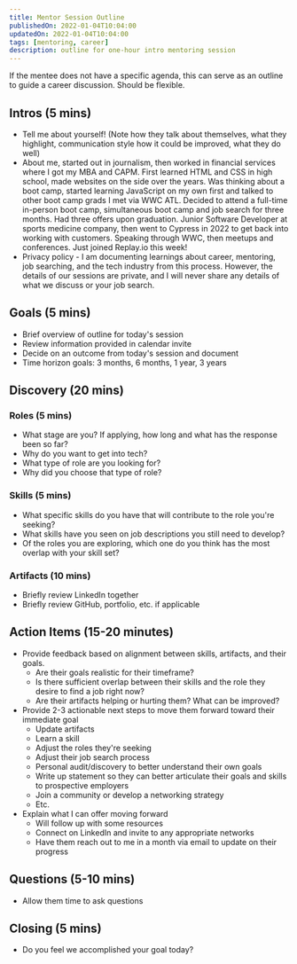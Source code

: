 ```yaml
---
title: Mentor Session Outline
publishedOn: 2022-01-04T10:04:00
updatedOn: 2022-01-04T10:04:00
tags: [mentoring, career]
description: outline for one-hour intro mentoring session
---
```


If the mentee does not have a specific agenda, this can serve as an outline to guide a career discussion. Should be flexible.

## Intros (5 mins)

- Tell me about yourself! (Note how they talk about themselves, what they highlight, communication style how it could be improved, what they do well)
- About me, started out in journalism, then worked in financial services where I got my MBA and CAPM. First learned HTML and CSS in high school, made websites on the side over the years. Was thinking about a boot camp, started learning JavaScript on my own first and talked to other boot camp grads I met via WWC ATL. Decided to attend a full-time in-person boot camp, simultaneous boot camp and job search for three months. Had three offers upon graduation. Junior Software Developer at sports medicine company, then went to Cypress in 2022 to get back into working with customers. Speaking through WWC, then meetups and conferences. Just joined Replay.io this week!
- Privacy policy - I am documenting learnings about career, mentoring, job searching, and the tech industry from this process. However, the details of our sessions are private, and I will never share any details of what we discuss or your job search.

## Goals (5 mins)

- Brief overview of outline for today's session
- Review information provided in calendar invite
- Decide on an outcome from today's session and document
- Time horizon goals: 3 months, 6 months, 1 year, 3 years

## Discovery (20 mins)

### Roles (5 mins)

- What stage are you? If applying, how long and what has the response been so far?
- Why do you want to get into tech?
- What type of role are you looking for?
- Why did you choose that type of role?

### Skills (5 mins)

- What specific skills do you have that will contribute to the role you're seeking?
- What skills have you seen on job descriptions you still need to develop?
- Of the roles you are exploring, which one do you think has the most overlap with your skill set?

### Artifacts (10 mins)

- Briefly review LinkedIn together
- Briefly review GitHub, portfolio, etc. if applicable

## Action Items (15-20 minutes)

- Provide feedback based on alignment between skills, artifacts, and their goals.
    - Are their goals realistic for their timeframe?
    - Is there sufficient overlap between their skills and the role they desire to find a job right now?
    - Are their artifacts helping or hurting them? What can be improved?
- Provide 2-3 actionable next steps to move them forward toward their immediate goal
    - Update artifacts
    - Learn a skill
    - Adjust the roles they're seeking
    - Adjust their job search process
    - Personal audit/discovery to better understand their own goals
    - Write up statement so they can better articulate their goals and skills to prospective employers
    - Join a community or develop a networking strategy
    - Etc.
- Explain what I can offer moving forward
    - Will follow up with some resources
    - Connect on LinkedIn and invite to any appropriate networks
    - Have them reach out to me in a month via email to update on their progress

## Questions (5-10 mins)

- Allow them time to ask questions

## Closing (5 mins)

- Do you feel we accomplished your goal today?